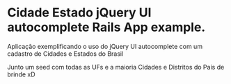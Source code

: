 Cidade Estado jQuery UI autocomplete Rails App example.
==================================


Aplicação exemplificando o uso do jQuery UI autocomplete com um cadastro de Cidades e Estados do Brasil

Junto um seed com todas as UFs e a maioria Cidades e Distritos do País de brinde xD
